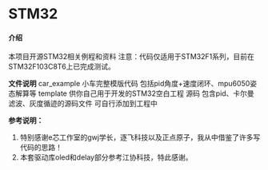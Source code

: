 # STM32

#### 介绍

本项目开源STM32相关例程和资料
注意：代码仅适用于STM32F1系列，目前在STM32F103C8T6上已完成测试。

 **文件说明** 
car_example   小车完整模版代码 包括pid角度+速度闭环、mpu6050姿态解算等
template      供你自己用于开发的STM32空白工程
源码          包含pid、卡尔曼滤波、灰度循迹的源码文件 可自行添加到工程中

 **参考说明：** 
1. 特别感谢e芯工作室的gwj学长，逐飞科技以及正点原子，我从中借鉴了许多写代码的思路！
2. 本套驱动库oled和delay部分参考江协科技，特此感谢。

